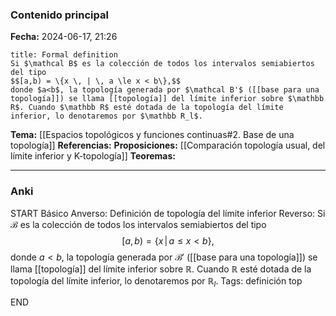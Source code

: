 ### Contenido principal

**Fecha:** 2024-06-17, 21:26

```ad-formal
title: Formal definition
Si $\mathcal B$ es la colección de todos los intervalos semiabiertos del tipo
$$[a,b) = \{x \, | \, a \le x < b\},$$
donde $a<b$, la topología generada por $\mathcal B'$ ([[base para una topología]]) se llama [[topología]] del límite inferior sobre $\mathbb R$. Cuando $\mathbb R$ esté dotada de la topología del límite inferior, lo denotaremos por $\mathbb R_l$.
```

**Tema:** [[Espacios topológicos y funciones continuas#2. Base de una topología]]
**Referencias:**
**Proposiciones:** [[Comparación topología usual, del límite inferior y K-topología]]
**Teoremas:**

---
### Anki

START
Básico
Anverso: Definición de topología del límite inferior
Reverso: Si $\mathcal B$ es la colección de todos los intervalos semiabiertos del tipo
$$[a,b) = \{x \, | \, a \le x < b\},$$
donde $a<b$, la topología generada por $\mathcal B'$ ([[base para una topología]]) se llama [[topología]] del límite inferior sobre $\mathbb R$. Cuando $\mathbb R$ esté dotada de la topología del límite inferior, lo denotaremos por $\mathbb R_l$.
Tags: definición top
<!--ID: 1718723531772-->
END